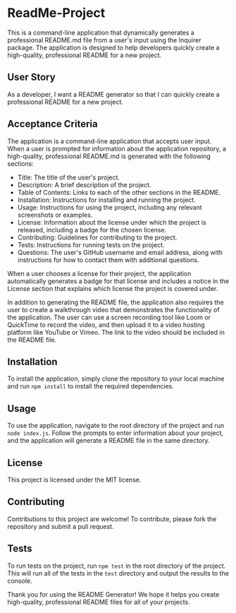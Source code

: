 # ReadMe-Project
This is a command-line application that dynamically generates a professional README.md file from a user's input using the Inquirer package. The application is designed to help developers quickly create a high-quality, professional README for a new project.

## User Story

As a developer, I want a README generator so that I can quickly create a professional README for a new project.

## Acceptance Criteria

The application is a command-line application that accepts user input. When a user is prompted for information about the application repository, a high-quality, professional README.md is generated with the following sections:

- Title: The title of the user's project.
- Description: A brief description of the project.
- Table of Contents: Links to each of the other sections in the README.
- Installation: Instructions for installing and running the project.
- Usage: Instructions for using the project, including any relevant screenshots or examples.
- License: Information about the license under which the project is released, including a badge for the chosen license.
- Contributing: Guidelines for contributing to the project.
- Tests: Instructions for running tests on the project.
- Questions: The user's GitHub username and email address, along with instructions for how to contact them with additional questions.

When a user chooses a license for their project, the application automatically generates a badge for that license and includes a notice in the License section that explains which license the project is covered under.

In addition to generating the README file, the application also requires the user to create a walkthrough video that demonstrates the functionality of the application. The user can use a screen recording tool like Loom or QuickTime to record the video, and then upload it to a video hosting platform like YouTube or Vimeo. The link to the video should be included in the README file.

## Installation

To install the application, simply clone the repository to your local machine and run `npm install` to install the required dependencies.

## Usage

To use the application, navigate to the root directory of the project and run `node index.js`. Follow the prompts to enter information about your project, and the application will generate a README file in the same directory.

## License

This project is licensed under the MIT license.

## Contributing

Contributions to this project are welcome! To contribute, please fork the repository and submit a pull request.

## Tests

To run tests on the project, run `npm test` in the root directory of the project. This will run all of the tests in the `test` directory and output the results to the console.


Thank you for using the README Generator! We hope it helps you create high-quality, professional README files for all of your projects.

